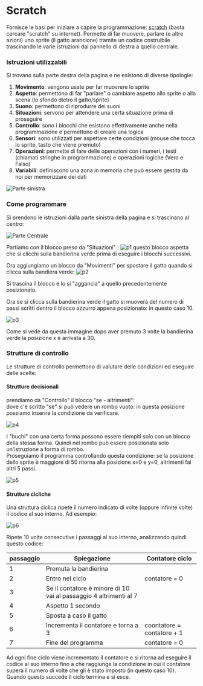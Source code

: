 # Scratch
Fornisce le basi per iniziare a capire la programmazione: [scratch](https://scratch.mit.edu/projects/editor/) (basta cercare "scratch" su internet).
Permette di far muovere, parlare (e altre azioni) uno sprite (il gatto arancione) tramite un codice costruibile trascinando le varie istruzioni dal pannello di destra a quello centrale.

### Istruzioni utilizzabili
Si trovano sulla parte destra della pagina e ne esistono di diverse tipologie:
  1. **Movimento**: vengono usate per far muovrere lo sprite
  2. **Aspetto**: permettono di far "parlare" o cambiare aspetto allo sprite o alla scena (lo sfondo dietro il gatto/sprite)
  3. **Suono**: permettono di riprodurre dei suoni
  4. **Situazioni**: servono per attendere una certa situazione prima di proseguire
  5.  **Controllo**: sono i blocchi che esistono effettivamente anche nella programmazione e permettono di creare una logica
  6.  **Sensori**: sono utilizzati per aspettare certe condizioni (mouse che tocca lo sprite, tasto che viene premuto)
  7.  **Operazioni**: permette di fare delle operazioni con i numeri, i testi (chiamati stringhe in programmazione) e operazioni logiche (Vero e Falso)
  8.  **Variabili**: definiscono una zona in memoria che può essere gestita da noi per memorizzare dei dati

![Parte sinistra](./images/image.png)

###  Come programmare
Si prendono le istruzioni dalla parte sinistra della pagina e si trascinano al centro:

![Parte Centrale](./images/image-1.png)

Partiamo con il blocco preso da "Situazioni" : 
![p1](./images/image-2.png)
questo blocco aspetta che si clicchi sulla bandierina verde prima di eseguire i blocchi successivi.

Ora aggiungiamo un blocco da "Movimenti" per spostare il gatto quando si clicca sulla bandiera verde:
![p2](./images/image-3.png)

Si trascina il blocco e lo si "aggancia" a quello precedentemente posizionato.

Ora se si clicca sulla bandierina verde il gatto si muoverà del numero di passi scritti dentro il blocco azzurro appena posizionato: in questo caso 10.

![p3](./images/image-6.png)

Come si vede da questa immagine dopo aver premuto 3 volte la bandierina verde la posizione x è arrivata a 30.

### Strutture di controllo
Le strutture di controllo permettono di valutare delle condizioni ed eseguire delle scelte:
#### Strutture decisionali
prendiamo da "Controllo" il blocco "se - altrimenti":<br/>
dove c'è scritto "se" si può vedere un rombo vuoto: in questa posizione possiamo inserire la condizione da verificare.

![p4](./images/image-4.png)

I "buchi" con una certa forma possono essere riempiti solo con un blocco della stessa forma. Quindi nel rombo può essere posizionata solo un'istruzione a forma di rombo.
<br/>Proseguiamo il programma controllando questa condizione: 
se la posizione dello sprite è maggiore di 50 ritorna alla posizione x=0 e y=0, altrimenti fai altri 5 passi.

![p5](./images/image-7.png)

#### Strutture cicliche 

Una struttura ciclica ripete il numero indicato di volte (oppure infinite volte) il codice al suo interno.
Ad esempio:

![p6](./images/image-8.png)

Ripete 10 volte consecutive i passaggi al suo interno, analizzando quindi questo codice:

| passaggio | Spiegazione                                                       | Contatore ciclo            |
| --------- | ----------------------------------------------------------------- | -------------------------- |
| 1         | Premuta la bandierina                                             |                            |
| 2         | Entro nel ciclo                                                   | contatore = 0              |
| 3         | Se il contatore è minore di 10 vai al passaggio 4 altrimenti al 7 |                            |
| 4         | Aspetto 1 secondo                                                 |                            |
| 5         | Sposta a caso il gatto                                            |                            |
| 6         | Incrementa il contatore e torna a 3                               | coontatore = contatore + 1 |
| 7         | Fine del programma                                                | contatore = 0              |

Ad ogni fine ciclo viene incrementato il contatore e si ritorna ad eseguire il codice al suo interno fino a che raggiunge la condizione in cui il contatore supera il numero di volte che gli è stato imposto (in questo caso 10). Quando questo succede il ciclo termina e si esce.